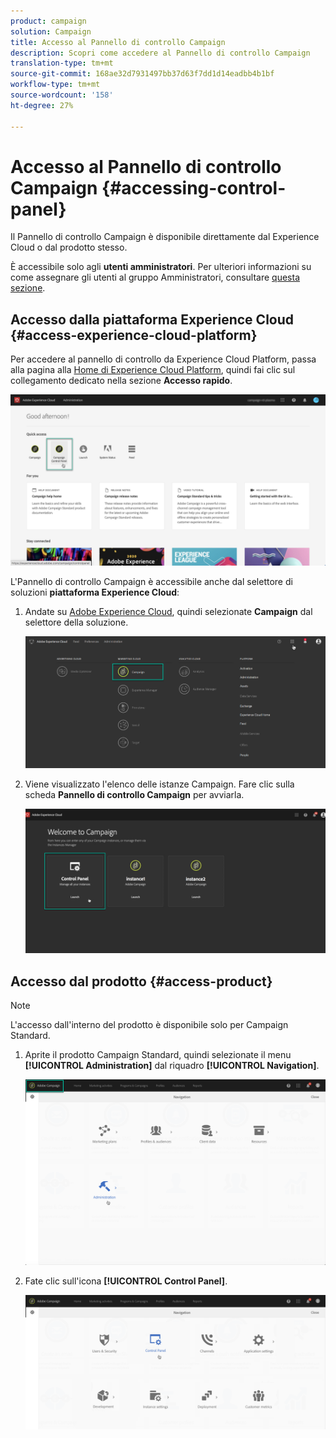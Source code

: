 ```yaml
---
product: campaign
solution: Campaign
title: Accesso al Pannello di controllo Campaign
description: Scopri come accedere al Pannello di controllo Campaign
translation-type: tm+mt
source-git-commit: 168ae32d7931497bb37d63f7dd1d14eadbb4b1bf
workflow-type: tm+mt
source-wordcount: '158'
ht-degree: 27%

---
```



# Accesso al Pannello di controllo Campaign {#accessing-control-panel}

Il Pannello di controllo Campaign è disponibile direttamente dal Experience Cloud  o dal prodotto stesso.

È accessibile solo agli **utenti amministratori**. Per ulteriori informazioni su come assegnare gli utenti al gruppo Amministratori, consultare [questa sezione](../../discover/using/managing-permissions.md).

## Accesso dalla piattaforma  Experience Cloud {#access-experience-cloud-platform}

Per accedere al pannello di controllo da Experience Cloud Platform, passa alla pagina alla [Home di Experience Cloud Platform](https://experiencecloud.adobe.com/), quindi fai clic sul collegamento dedicato nella sezione **Accesso  rapido**.

![](assets/do-not-localize/quickaccess.png)

L&#39;Pannello di controllo Campaign è accessibile anche dal selettore di soluzioni **piattaforma  Experience Cloud**:

1. Andate su [Adobe Experience Cloud](https://experiencecloud.adobe.com/), quindi selezionate **Campaign** dal selettore della soluzione.

   ![](assets/do-not-localize/control_panel_access1.png)

1. Viene visualizzato l&#39;elenco delle istanze Campaign. Fare clic sulla scheda **Pannello di controllo Campaign** per avviarla.

   ![](assets/do-not-localize/control_panel_access2.png)

## Accesso dal prodotto {#access-product}

>[!NOTE]
>
>L&#39;accesso dall&#39;interno del prodotto è disponibile solo per Campaign Standard.

1. Aprite il prodotto Campaign Standard, quindi selezionate il menu **[!UICONTROL Administration]** dal riquadro **[!UICONTROL Navigation]**.

   ![](assets/control_panel_access3.png)

1. Fate clic sull&#39;icona **[!UICONTROL Control Panel]**.

   ![](assets/control_panel_access4.png)
